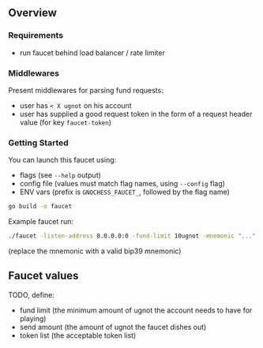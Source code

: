 ## Overview

### Requirements

- run faucet behind load balancer / rate limiter

### Middlewares

Present middlewares for parsing fund requests:

- user has `< X ugnot` on his account
- user has supplied a good request token in the form of a request header value (for key `faucet-token`)

### Getting Started

You can launch this faucet using:

- flags (see `--help` output)
- config file (values must match flag names, using `--config` flag)
- ENV vars (prefix is `GNOCHESS_FAUCET_`, followed by the flag name)

```bash
go build -o faucet
```

Example faucet run:

```bash
./faucet -listen-address 0.0.0.0:0 -fund-limit 10ugnot -mnemonic "..." -num-accounts 5 -remote http://127.0.0.1:26657 -send-amount 100ugnot -tokens alexis -tokens morgan -tokens albert
```

(replace the mnemonic with a valid bip39 mnemonic)

## Faucet values

TODO, define:

- fund limit (the minimum amount of ugnot the account needs to have for playing)
- send amount (the amount of ugnot the faucet dishes out)
- token list (the acceptable token list)